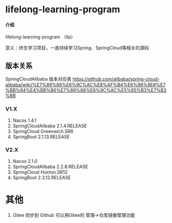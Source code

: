 # lifelong-learning-program

#### 介绍
lifelong-learning-program （llp）

意义：终生学习项目，一直持续学习Spring、SpringCloud等相关的源码

## 版本关系

SpringCloudAlibaba
版本对应表 https://github.com/alibaba/spring-cloud-alibaba/wiki/%E7%89%88%E6%9C%AC%E8%AF%B4%E6%98%8E#%E7%BB%84%E4%BB%B6%E7%89%88%E6%9C%AC%E5%85%B3%E7%B3%BB

### V1.X

1. Nacos 1.4.1
2. SpringCloudAlibaba 2.1.4.RELEASE
3. SpringCloud Greenwich.SR6
4. SpringBoot 2.1.13.RELEASE

### V2.X

1. Nacos 2.1.0
2. SpringCloudAlibaba 2.2.8.RELEASE
3. SpringCloud Hoxton.SR12
4. SpringBoot 2.3.12.RELEASE

# 其他
1. Gitee 同步到 Github 可以用Gitee的 管理->仓库镜像管理功能
